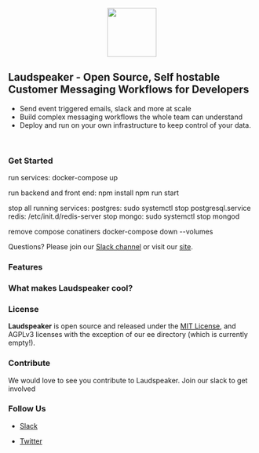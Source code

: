 <p align="center"><a  href="https://laudspeaker.com/"><img  src="https://user-images.githubusercontent.com/7728266/194206039-0faecc9d-c500-4c64-8401-dfbefe501e4a.png"  height="100"/></a></p>

## Laudspeaker - Open Source, Self hostable Customer Messaging Workflows for Developers
* Send event triggered emails, slack and more at scale
* Build complex messaging workflows the whole team can understand
* Deploy and run on your own infrastructure to keep control of your data.

<br/>

### Get Started

run services:
docker-compose up

run backend and front end:
npm install
npm run start

stop all running services:
postgres: sudo systemctl stop postgresql.service
redis: /etc/init.d/redis-server stop
mongo: sudo systemctl stop mongod

remove compose conatiners
docker-compose down --volumes


Questions? Please join our [Slack channel](https://laudspeakerusers.slack.com/ssb/redirect) or visit our [site](https://laudspeaker.com/).

### Features

### What makes Laudspeaker cool?

### License

**Laudspeaker** is open source and released under the [MIT License][mit_license], and AGPLv3 licenses with the exception of our ee directory (which is currently empty!).

### Contribute 

We would love to see you contribute to Laudspeaker. Join our slack to get involved

### Follow Us

-  [Slack][slack]

-  [Twitter][twitter]

[slack]: https://laudspeakerusers.slack.com/ssb/redirect
[twitter]: https://twitter.com/laudspeaker
[mit_license]: https://opensource.org/licenses/MIT

<!--- 
-  [Laudspeaker Blog][laudspeaker-blog]

-  [LinkedIn][linkedin]

-  [dev.to][devto]

-  [Medium][medium]

-  [YouTube][youtube]

-  [HackerNews][hackernews]

-  [Product Hunt][producthunt]
-->


<!---[devto]: https://dev.to/rudderstack
[youtube]: https://www.youtube.com/channel/UCgV-B77bV_-LOmKYHw8jvBw
[laudspeaker-blog]: https://laudspeaker.com/blog/
[hackernews]: https://news.ycombinator.com/
[producthunt]: https://www.producthunt.com/posts/laudspeaker
[agplv3_license]: https://www.gnu.org/licenses/agpl-3.0-standalone.html
[laudspeaker_ee_license]: https://www.mongodb.com/licensing/server-side-public-license

-->

